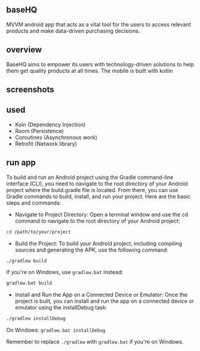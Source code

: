 ## baseHQ
MVVM android app that acts as a vital tool for the users to access relevant products and make data-driven purchasing decisions.

## overview
BaseHQ aims to empower its users with technology-driven solutions to help them
get quality products at all times. The mobile is built with kotlin

## screenshots

## used
- Koin (Dependency Injection)
- Room (Persistence)
- Coroutines (Asynchronous work)
- Retrofit (Network library)

## run app

To build and run an Android project using the Gradle command-line interface (CLI), you need to navigate to the root directory of your Android project where the build.gradle file is located. From there, you can use Gradle commands to build, install, and run your project. Here are the basic steps and commands:

- Navigate to Project Directory:
Open a terminal window and use the cd command to navigate to the root directory of your Android project:

```sh
cd /path/to/your/project
```

- Build the Project:
To build your Android project, including compiling sources and generating the APK, use the following command:

```sh
./gradlew build
```
If you're on Windows, use `gradlew.bat` instead:

```sh
gradlew.bat build
```

- Install and Run the App on a Connected Device or Emulator:
Once the project is built, you can install and run the app on a connected device or emulator using the installDebug task:

```sh
./gradlew installDebug
```

On Windows:
`gradlew.bat installDebug`


Remember to replace `./gradlew` with `gradlew.bat` if you're on Windows.
